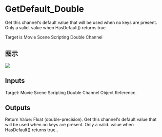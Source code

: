 # GetDefault_Double

Get this channel's default value that will be used when no keys are present. Only a valid. value when HasDefault() returns true.

Target is Movie Scene Scripting Double Channel

## 图示

![]($-20221218-20490035.png)

## Inputs

Target: Movie Scene Scripting Double Channel Object Reference.  

## Outputs

Return Value: Float (double-precision). Get this channel's default value that will be used when no keys are present. Only a valid. value when HasDefault() returns true..


